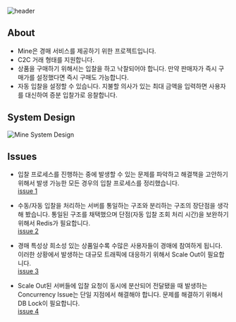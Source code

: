 ![header](https://capsule-render.vercel.app/api?type=cylinder&color=auto&customColorList=19&text=MINE&fontAlignY=45&fontSize=40&height=150&animation=twinkling&desc=Discover👀%20|%20Bid💸%20|%20Mine🎁&descAlignY=70)

## About
* Mine은 경매 서비스를 제공하기 위한 프로젝트입니다.
* C2C 거래 형태를 지원합니다.
* 상품을 구매하기 위해서는 입찰을 하고 낙찰되어야 합니다. 만약 판매자가 즉시 구매가를 설정했다면 즉시 구매도 가능합니다.
* 자동 입찰을 설정할 수 있습니다. 지불할 의사가 있는 최대 금액을 입력하면 사용자를 대신하여 증분 입찰가로 응찰합니다.

## System Design
![Mine System Design](https://user-images.githubusercontent.com/76784643/160184529-86aa0974-fff9-4e27-a27d-48c3055e6995.png)

## Issues
* 입찰 프로세스를 진행하는 중에 발생할 수 있는 문제를 파악하고 해결책을 고안하기 위해서 발생 가능한 모든 경우의 입찰 프로세스를 정리했습니다.  
[issue 1](https://www.notion.so/leeseowoo/90e60d1c1258420f876f66347fbc719f)

* 수동/자동 입찰을 처리하는 서버를 통일하는 구조와 분리하는 구조의 장단점을 생각해 봤습니다. 통일된 구조를 채택했으며 단점(자동 입찰 조회 처리 시간)을 보완하기 위해서 Redis가 필요합니다.  
[issue 2](https://www.notion.so/leeseowoo/Redis-4fd9dbfaa5d24988a5a071d8ee38d9a0)

* 경매 특성상 희소성 있는 상품일수록 수많은 사용자들이 경매에 참여하게 됩니다. 이러한 상황에서 발생하는 대규모 트래픽에 대응하기 위해서 Scale Out이 필요합니다.  
[issue 3](https://www.notion.so/leeseowoo/Scale-Out-9cc85703f1b74176a5fe644898c5bc05)

* Scale Out된 서버들에 입찰 요청이 동시에 분산되어 전달됐을 때 발생하는 Concurrency Issue는 단일 지점에서 해결해야 합니다. 문제를 해결하기 위해서 DB Lock이 필요합니다.  
[issue 4](https://www.notion.so/leeseowoo/Scale-Out-Concurrency-Issue-DB-Loc-1de5ac1eb231455c9bafcad0ae849cca)
